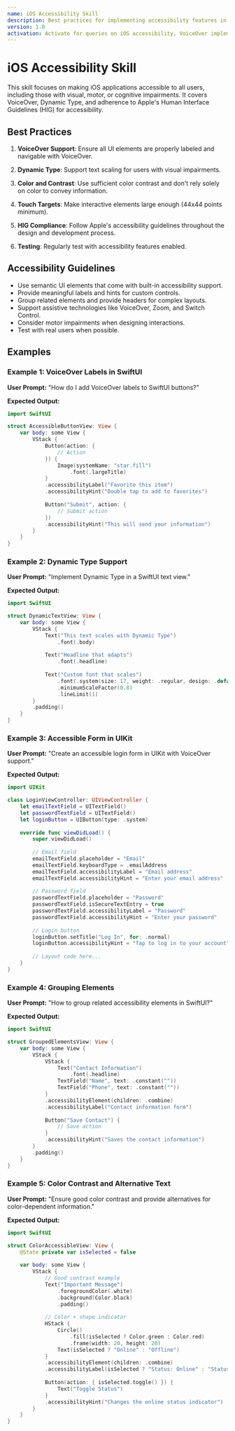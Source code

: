 ```yaml
---
name: iOS Accessibility Skill
description: Best practices for implementing accessibility features in iOS apps, including VoiceOver support, Dynamic Type, and Human Interface Guidelines compliance.
version: 1.0
activation: Activate for queries on iOS accessibility, VoiceOver implementation, Dynamic Type, or making apps accessible to users with disabilities.
---
```


# iOS Accessibility Skill

This skill focuses on making iOS applications accessible to all users, including those with visual, motor, or cognitive impairments. It covers VoiceOver, Dynamic Type, and adherence to Apple's Human Interface Guidelines (HIG) for accessibility.

## Best Practices

1. **VoiceOver Support**: Ensure all UI elements are properly labeled and navigable with VoiceOver.

2. **Dynamic Type**: Support text scaling for users with visual impairments.

3. **Color and Contrast**: Use sufficient color contrast and don't rely solely on color to convey information.

4. **Touch Targets**: Make interactive elements large enough (44x44 points minimum).

5. **HIG Compliance**: Follow Apple's accessibility guidelines throughout the design and development process.

6. **Testing**: Regularly test with accessibility features enabled.

## Accessibility Guidelines

- Use semantic UI elements that come with built-in accessibility support.
- Provide meaningful labels and hints for custom controls.
- Group related elements and provide headers for complex layouts.
- Support assistive technologies like VoiceOver, Zoom, and Switch Control.
- Consider motor impairments when designing interactions.
- Test with real users when possible.

## Examples

### Example 1: VoiceOver Labels in SwiftUI

**User Prompt:** "How do I add VoiceOver labels to SwiftUI buttons?"

**Expected Output:**
```swift
import SwiftUI

struct AccessibleButtonView: View {
    var body: some View {
        VStack {
            Button(action: {
                // Action
            }) {
                Image(systemName: "star.fill")
                    .font(.largeTitle)
            }
            .accessibilityLabel("Favorite this item")
            .accessibilityHint("Double tap to add to favorites")
            
            Button("Submit", action: {
                // Submit action
            })
            .accessibilityHint("This will send your information")
        }
    }
}
```

### Example 2: Dynamic Type Support

**User Prompt:** "Implement Dynamic Type in a SwiftUI text view."

**Expected Output:**
```swift
import SwiftUI

struct DynamicTextView: View {
    var body: some View {
        VStack {
            Text("This text scales with Dynamic Type")
                .font(.body)
            
            Text("Headline that adapts")
                .font(.headline)
            
            Text("Custom font that scales")
                .font(.system(size: 17, weight: .regular, design: .default))
                .minimumScaleFactor(0.8)
                .lineLimit(1)
        }
        .padding()
    }
}
```

### Example 3: Accessible Form in UIKit

**User Prompt:** "Create an accessible login form in UIKit with VoiceOver support."

**Expected Output:**
```swift
import UIKit

class LoginViewController: UIViewController {
    let emailTextField = UITextField()
    let passwordTextField = UITextField()
    let loginButton = UIButton(type: .system)
    
    override func viewDidLoad() {
        super.viewDidLoad()
        
        // Email field
        emailTextField.placeholder = "Email"
        emailTextField.keyboardType = .emailAddress
        emailTextField.accessibilityLabel = "Email address"
        emailTextField.accessibilityHint = "Enter your email address"
        
        // Password field
        passwordTextField.placeholder = "Password"
        passwordTextField.isSecureTextEntry = true
        passwordTextField.accessibilityLabel = "Password"
        passwordTextField.accessibilityHint = "Enter your password"
        
        // Login button
        loginButton.setTitle("Log In", for: .normal)
        loginButton.accessibilityHint = "Tap to log in to your account"
        
        // Layout code here...
    }
}
```

### Example 4: Grouping Elements

**User Prompt:** "How to group related accessibility elements in SwiftUI?"

**Expected Output:**
```swift
import SwiftUI

struct GroupedElementsView: View {
    var body: some View {
        VStack {
            VStack {
                Text("Contact Information")
                    .font(.headline)
                TextField("Name", text: .constant(""))
                TextField("Phone", text: .constant(""))
            }
            .accessibilityElement(children: .combine)
            .accessibilityLabel("Contact information form")
            
            Button("Save Contact") {
                // Save action
            }
            .accessibilityHint("Saves the contact information")
        }
        .padding()
    }
}
```

### Example 5: Color Contrast and Alternative Text

**User Prompt:** "Ensure good color contrast and provide alternatives for color-dependent information."

**Expected Output:**
```swift
import SwiftUI

struct ColorAccessibleView: View {
    @State private var isSelected = false
    
    var body: some View {
        VStack {
            // Good contrast example
            Text("Important Message")
                .foregroundColor(.white)
                .background(Color.black)
                .padding()
            
            // Color + shape indicator
            HStack {
                Circle()
                    .fill(isSelected ? Color.green : Color.red)
                    .frame(width: 20, height: 20)
                Text(isSelected ? "Online" : "Offline")
            }
            .accessibilityElement(children: .combine)
            .accessibilityLabel(isSelected ? "Status: Online" : "Status: Offline")
            
            Button(action: { isSelected.toggle() }) {
                Text("Toggle Status")
            }
            .accessibilityHint("Changes the online status indicator")
        }
    }
}
```